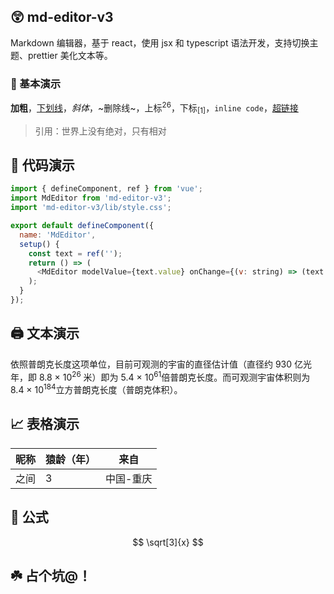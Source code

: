 ## 😲 md-editor-v3

Markdown 编辑器，基于 react，使用 jsx 和 typescript 语法开发，支持切换主题、prettier 美化文本等。

### 🤖 基本演示

**加粗**，<u>下划线</u>，_斜体_，~删除线~，上标<sup>26</sup>，下标<sub>[1]</sub>，`inline code`，[超链接](https://imbf.cc)

> 引用：世界上没有绝对，只有相对

## 🤗 代码演示

```js
import { defineComponent, ref } from 'vue';
import MdEditor from 'md-editor-v3';
import 'md-editor-v3/lib/style.css';

export default defineComponent({
  name: 'MdEditor',
  setup() {
    const text = ref('');
    return () => (
      <MdEditor modelValue={text.value} onChange={(v: string) => (text.value = v)} />
    );
  }
});
```

## 🖨 文本演示

依照普朗克长度这项单位，目前可观测的宇宙的直径估计值（直径约 930 亿光年，即 8.8 × 10<sup>26</sup> 米）即为 5.4 × 10<sup>61</sup>倍普朗克长度。而可观测宇宙体积则为 8.4 × 10<sup>184</sup>立方普朗克长度（普朗克体积）。

## 📈 表格演示

| 昵称 | 猿龄（年） | 来自      |
| ---- | ---------- | --------- |
| 之间 | 3          | 中国-重庆 |

## 📏 公式

$$
\sqrt[3]{x}
$$

## ☘️ 占个坑@！
